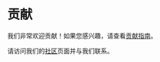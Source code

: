 # 贡献

我们非常欢迎贡献！如果您感兴趣，请查看[贡献指南](https://github.com/ResearchRAG/aipm-researcher/blob/master/CONTRIBUTING.md)。

请访问我们的[社区](https://roadmaps.feishu.cn/wiki/RykrwFxPiiU4T7kZ63bc7Lqdnch)页面并与我们联系。